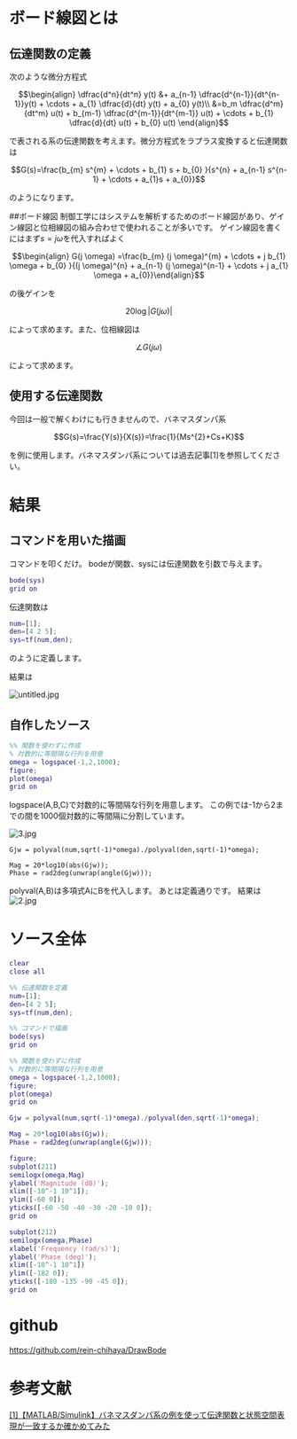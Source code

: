 # ボード線図とは
## 伝達関数の定義
次のような微分方程式

```math
\begin{align} \dfrac{d^n}{dt^n} y(t) &+ a_{n-1} \dfrac{d^{n-1}}{dt^{n-1}}y(t) + \cdots + a_{1} \dfrac{d}{dt} y(t) + a_{0} y(t)\\ &=b_m \dfrac{d^m}{dt^m} u(t) + b_{m-1} \dfrac{d^{m-1}}{dt^{m-1}} u(t) + \cdots + b_{1} \dfrac{d}{dt} u(t) + b_{0} u(t) \end{align}
```

で表される系の伝達関数を考えます。微分方程式をラプラス変換すると伝達関数は

```math
G(s)=\frac{b_{m} s^{m} + \cdots + b_{1} s + b_{0} }{s^{n} + a_{n-1} s^{n-1} + \cdots + a_{1}s + a_{0}}
```
のようになります。

##ボード線図
制御工学にはシステムを解析するためのボード線図があり、ゲイン線図と位相線図の組み合わせで使われることが多いです。
ゲイン線図を書くにはまず$s=j\omega$を代入すればよく


```math
\begin{align} G(j \omega) =\frac{b_{m} (j \omega)^{m} + \cdots + j b_{1}  \omega + b_{0} }{(j \omega)^{n} + a_{n-1} (j \omega)^{n-1} + \cdots + j a_{1} \omega + a_{0}}\end{align}
```

の後ゲインを

```math
20 \log \left | G(j \omega) \right | 
```

によって求めます。また、位相線図は

```math
\angle G(j \omega)
```

によって求めます。

## 使用する伝達関数
今回は一般で解くわけにも行きませんので、バネマスダンパ系

```math
G(s)=\frac{Y(s)}{X(s)}=\frac{1}{Ms^{2}+Cs+K}
```

を例に使用します。バネマスダンパ系については過去記事[1]を参照してください。


# 結果
## コマンドを用いた描画
コマンドを叩くだけ。
bodeが関数、sysには伝達関数を引数で与えます。

```matlab
bode(sys)
grid on
```

伝達関数は

```matlab
num=[1];
den=[4 2 5]; 
sys=tf(num,den);
```
のように定義します。


結果は

![untitled.jpg](https://qiita-image-store.s3.ap-northeast-1.amazonaws.com/0/138730/314416a2-13dd-e8a9-3b7d-179c285b63bd.jpeg)


## 自作したソース

```matlab
%% 関数を使わずに作成
% 対数的に等間隔な行列を用意
omega = logspace(-1,2,1000); 
figure;
plot(omega)
grid on
```

logspace(A,B,C)で対数的に等間隔な行列を用意します。
この例では-1から2までの間を1000個対数的に等間隔に分割しています。

![3.jpg](https://qiita-image-store.s3.ap-northeast-1.amazonaws.com/0/138730/767523fe-afd4-05da-08a7-266ac68365c6.jpeg)


```
Gjw = polyval(num,sqrt(-1)*omega)./polyval(den,sqrt(-1)*omega);

Mag = 20*log10(abs(Gjw)); 
Phase = rad2deg(unwrap(angle(Gjw)));
```
polyval(A,B)は多項式AにBを代入します。
あとは定義通りです。
結果は
![2.jpg](https://qiita-image-store.s3.ap-northeast-1.amazonaws.com/0/138730/2730c5a1-6a2b-5c3a-cc2c-ac5cea621c73.jpeg)


# ソース全体

```matlab
clear 
close all

%% 伝達関数を定義
num=[1];
den=[4 2 5]; 
sys=tf(num,den);

%% コマンドで描画
bode(sys)
grid on

%% 関数を使わずに作成
% 対数的に等間隔な行列を用意
omega = logspace(-1,2,1000); 
figure;
plot(omega)
grid on

Gjw = polyval(num,sqrt(-1)*omega)./polyval(den,sqrt(-1)*omega);

Mag = 20*log10(abs(Gjw)); 
Phase = rad2deg(unwrap(angle(Gjw)));

figure;
subplot(211)
semilogx(omega,Mag)
ylabel('Magnitude (dB)');
xlim([-10^-1 10^1]);
ylim([-60 0]);
yticks([-60 -50 -40 -30 -20 -10 0]);
grid on

subplot(212)
semilogx(omega,Phase)
xlabel('Frequency (rad/s)'); 
ylabel('Phase (deg)');
xlim([-10^-1 10^1])
ylim([-182 0]);
yticks([-180 -135 -90 -45 0]);
grid on
```

# github
https://github.com/rein-chihaya/DrawBode


# 参考文献
[[1]【MATLAB/Simulink】バネマスダンパ系の例を使って伝達関数と状態空間表現が一致するか確かめてみた](https://qiita.com/rein/items/c2397a49078f043e9868)
